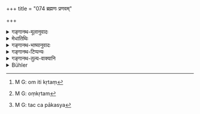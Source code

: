+++
title = "074 ब्रह्मणः प्रणवम्"

+++

<details><summary>गङ्गानथ-मूलानुवादः</summary>

One should always pronounce the Praṇava in the beginning and at the end of the Veda. if it is not accompanied by the syllable ‘oṃ’ in the beginning, it trickles away; and (if it is not accompanied by it) at the end, it becomes shattered.—(74)
</details>

<details><summary>मेधातिथिः</summary>

अत्रापि पूर्वोक्तेन न्यायेन **ब्रह्मण आदाव् अन्ते च प्रणवं कुर्यात्** । ब्रह्मविषयाया अध्ययनक्रियाया इति द्रष्टव्यम् । **प्रणव**शब्द ॐकारवचनः । तथा च वक्ष्यति- **स्रवत्य् अन्ॐकृतम्** इति । **सर्वदा**ग्रहणम् अध्ययनविधिमात्रधर्मो यथा स्याद् इतरथा प्रकरणाद् ग्रहणार्थ एव ब्रह्मचारिणः स्यात् । अस्मिंस् तु सति यो ऽप्य् अविस्मरणार्थो यच् च "अहर् अहः स्वाध्यायम् अधीयीत" इति गृहस्थादीनाम्, तत्र सर्वत्र सिद्धं भवति । संध्याजपादौ तु स्वशब्देन विधास्यति- "एतद् अक्षरम् एतां च" (म्ध् २.७८) इति । न चायं वेदधर्मो येन यत्र कुत्रचिद् वैदिकवाक्योच्चारणम् आरभेत, तत्र प्राप्नुयात् । अतो होममन्त्रजपशास्त्रानुवचनयाज्यादीनाम् आरम्भे नास्ति प्रणवः, अन्यत्राप्य् उदाहरणार्थे वैदिकवाक्यव्याहारे । तस्मात् स्थितं प्राकरणिकस्वाध्यायाध्ययनविधिधर्मार्थं **सर्वदा**ग्रहणम् । प्रणवप्रयोगस्यान्वाहिकारम्भार्थता तु नित्यकालग्रहणानुवृत्त्यैव सिद्धा । 

- अस्यार्थवादः **स्रवत्य् अन्ॐकृतम्** । **पूर्वं** प्रारम्भे **अन्ॐकृतं **ब्रह्म** स्रवति** । ओमा कृतं[^२४९] ॐशब्देन संस्कृतम् । साधनं कृतेति समासः । अथ वा ॐकृत[^२५०] उच्चारितो यस्मिन् ब्रह्मणि तद् ॐकृतं सुखादित्वात् परनिपातः । **परस्ताच्** च समाप्तौ । चकारेणान्ॐकृतम् इति संबध्यते । **स्रवति विशीर्यति** इत्य् उभाभ्याम् अपि नैष्फल्यम् अध्ययनस्य प्रतिपाद्यते । अधीतं ब्रह्म यस्मिन् कर्मणि विनियुज्येत तन् निष्फलं भवतीति निन्दार्थवादश् च । पाकार्थं निषिक्तस्याप्राप्तपाकक्षीरादेर् अवच्छिद्रिते भाजने य इतस् ततो विक्षेपः प्रक्षरणं तत् स्रवतीत्य् उच्यते । लब्धपाकस्य[^२५१] पिण्डीभूतस्य भोग्यतां प्राप्तस्य यो विनाशः स विशरणम् ॥ २.७४ ॥


[^२५१]:
     M G: tac ca pākasya


[^२५०]:
     M G: oṃkṛtam


[^२४९]:
     M G: om iti kṛtaṃ
</details>

<details><summary>गङ्गानथ-भाष्यानुवादः</summary>

Here also, in accordance with what has gone before (under 71), ‘*one should pronounce the Praṇava in the beginning and at the end of the Veda*’;—which means that the syllable is to be pronounced in the beginning and at the end of the action of reading the Veda.

The term ‘*praṇava*’ stands for the syllabic ‘*oṃ*’; as is clear from what the text adds later on—‘not accompanied *by the syllable oṃ*.’

‘*Always*’—has been added in order to show that the rule applies to every act of study. Without this term it would appear, from the context, that it applies to only that *first* study by the Religious Student which is done for the getting up of the text. When the adverb ‘always’ has been added, it becomes clear that the rule applies to all forms of studying,—that which is done for the purpose of keeping the memory of the text fresh, or that which is done by the Householder and other people in obedience to the injunction that ‘the Veda should be studied every day.’ As regards the reciting of Vedic mantras during the Twilight Prayer, etc., the use of the syllable ‘oṃ’ the author is going to enjoin directly (in Verse 78). What is laid down here is not meant to be a necessary accompaniment of the Veda,—which would mean that the rule is to be followed whenever one pronounces any Vedic passage; thus it is that the Praṇava is not used with Vedic mantras on the following occasions: at oblations poured into fire, or during the *japa* of mantras, or in course of the teaching of scriptures, or at the recitation of the ‘*Yājyā*’ and other hymns, or when Vedic passages are quoted only by way of illustration. From all this it follows that the adverb ‘*always*’ is meant to show only that the rule laid down applies to that study of the Veda which forms the subject-matter of the context. As for the necessity of using the *Praṇava* at the beginning of one’s daily study, this is secured by the construing of the term ‘always’ of the preceding verse with the present one.

In praise of what has been enjoined the text adds—‘*If it is not accompanied by the syllable oṁ*, etc.’ If, in the beginning, the Veda is not accompanied by the syllable ‘oṃ,’ *it trickles off*. The compound ‘*anoṅkṛtam*’ is to be expounded as ‘that which is not
*accompanied*,—*i.e*., sanctified—by the syllable *oṃ*’ according to
Pāṇini, 2. 1. 32; or, it may be expounded as ‘that Veda in which the syllable *oṁ* is not uttered,’—the order of the terms in this case being in accordance with the rule laid down in connection with the ‘*Sukhādi*’ group, according to Pāṇini, 6. 2. 170.

‘*At the end*’—at the close. The particle ‘and’ indicates that the term ‘not accompanied by the syllable *om*’ is to be construed here also.

‘*Trickles off-—becomes shattered*.’—Both these terms are meant to indicate the futility of the study. The sense being that that religious act, in which the Veda studied in the said defective fashion is used, absolutely fails to accomplish its purpose. This is an *Arthavāda* meant to be deprecatory of the said method of study. When milk is placed in a pot, the milks passes off all round; and this is what is called ‘*trickling off*’; and if the milk becomes destroyed after it has been boiled and become solidified, this is what is called ‘*becoming shattered*.’—(74)
</details>

<details><summary>गङ्गानथ-टिप्पन्यः</summary>

‘*Viśīryati* ’—*avasthitim na labhate*, ‘does not obtain any standing’
(Kullūka);—‘becomes absolutely useless’ (Medhātithi);—‘is not
understood’ (Govindarāja and Nārāyaṇa),

This verse is quoted in *Madanapārijāta* (p. 99);—in *Vidhānapārijāta*
(p. 521);—and in *Smṛticandrikā* (Saṃskāra, p. 136) in support of the
view that the *Praṇava* should he pronounced at the close of the reading
also.
</details>

<details><summary>गङ्गानथ-तुल्य-वाक्यानि</summary>

*Apastamba-Dharmasūtra*, 4. 13. 16.—‘The syllable *Om* is the gate of
Heaven; therefore when going to read the Veda, one should begin with
it.’

*Viṣṇu-Smṛti*, 30,33.—‘The Praṇava should be pronounced.’
</details>

<details><summary>Bühler</summary>

074	Let him always pronounce the syllable Om at the beginning and at the end of (a lesson in) the Veda; (for) unless the syllable Om precede (the lesson) will slip away (from him), and unless it follow it will fade away.
</details>
